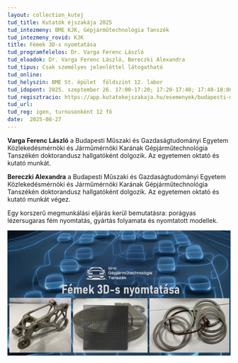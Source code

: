 ```yaml
---
layout: collection_kutej
tud_title: Kutatók éjszakája 2025
tud_intezmeny: BME KJK, Gépjárműtechnológia Tanszék
tud_intezmeny_rovid: KJK
title: Fémek 3D-s nyomtatása
tud_programfelelos: Dr. Varga Ferenc László
tud_eloadok: Dr. Varga Ferenc László, Bereczki Alexandra
tud_tipus: Csak személyes jelenléttel látogatható
tud_online: 
tud_helyszin: BME St. épület  földszint 12. labor
tud_idopont: 2025. szeptember 26. 17:00-17:20; 17:20-17:40; 17:40-18:00
tud_regisztracio: https://app.kutatokejszakaja.hu/esemenyek/budapesti-muszaki-es-gazdasagtudomanyi-egyetem-bme/femek-3d-s-nyomtatasa-2
tud_url: 
tud_reg: igen, turnusonként 12 fő
date:  2025-08-27
---
```



**Varga Ferenc László** a Budapesti Műszaki és Gazdaságtudományi Egyetem Közlekedésmérnöki és Járműmérnöki Karának Gépjárműtechnológia Tanszékén doktorandusz hallgatóként dolgozik. Az egyetemen oktató és kutató munkát.

**Bereczki Alexandra** a Budapesti Műszaki és Gazdaságtudományi Egyetem Közlekedésmérnöki és Járműmérnöki Karának Gépjárműtechnológia Tanszékén doktorandusz hallgatóként dolgozik. Az egyetemen oktató és kutató munkát végez.



Egy korszerű megmunkálási eljárás kerül bemutatásra: porágyas lézersugaras fém nyomtatás, gyártás folyamata és nyomtatott modellek.


![Fémek 3D-s nyomtatása](../2025/images/femek-3d-s-nyomtatasa.jpg)

